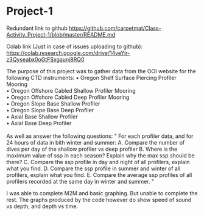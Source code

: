 # Project-1

Redundant link to github
https://github.com/carpetmat/Class-Activity_Project-1/blob/master/README.md

Colab link (Just in case of issues uploading to github):
https://colab.research.google.com/drive/14veYir-z3Qyseabx0oGtFSxgaunj8RQ0


The purpose of this project was to gather data from the OOI website for the following CTD instruments:
• Oregon Shelf Surface Piercing Profiler Mooring<br>
• Oregon Offshore Cabled Shallow Profiler Mooring<br>
• Oregon Offshore Cabled Deep Profiler Mooring<br>
• Oregon Slope Base Shallow Profiler<br>
• Oregon Slope Base Deep Profiler<br>
• Axial Base Shallow Profiler<br>
• Axial Base Deep Profiler <br>
<br>
As well as answer the following questions:
" 
For each profiler data, and for 24 hours of data in bith winter and summer:
A. Compare the number of dives per day of the shallow profiler vs deep profiler
B. Where is the maximum value of ssp in each season? Explain why the max ssp should be there?
C. Compare the ssp profile in day and night of all profilers, explain what you find.
D. Compare the ssp profile in summer and winter of all profilers, explain what you find.
E. Compare the average ssp profiles of all profilers recorded at the same day in winter and summer.
"

I was able to complete M2M and basic graphing. But unable to complete the rest.
The graphs produced by the code however do show speed of sound vs depth, and depth vs time.
